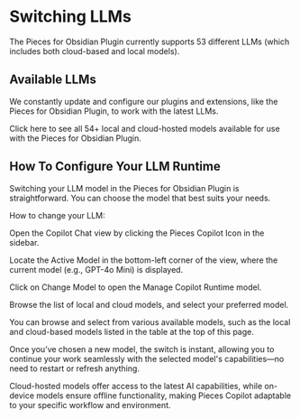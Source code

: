 # Switching LLMs

The Pieces for Obsidian Plugin currently supports 53 different LLMs (which includes both cloud-based and local models).

## Available LLMs

We constantly update and configure our plugins and extensions, like the Pieces for Obsidian Plugin, to work with the latest LLMs.

Click here to see all 54+ local and cloud-hosted models available for use with the Pieces for Obsidian Plugin.

## How To Configure Your LLM Runtime

Switching your LLM model in the Pieces for Obsidian Plugin is straightforward. You can choose the model that best suits your needs.

How to change your LLM:

Open the Copilot Chat view by clicking the Pieces Copilot Icon in the sidebar.

Locate the Active Model in the bottom-left corner of the view, where the current model (e.g., GPT-4o Mini) is displayed.



Click on Change Model to open the Manage Copilot Runtime model.

Browse the list of local and cloud models, and select your preferred model.

You can browse and select from various available models, such as the local and cloud-based models listed in the table at the top of this page.

Once you’ve chosen a new model, the switch is instant, allowing you to continue your work seamlessly with the selected model's capabilities—no need to restart or refresh anything.



Cloud-hosted models offer access to the latest AI capabilities, while on-device models ensure offline functionality, making Pieces Copilot adaptable to your specific workflow and environment.